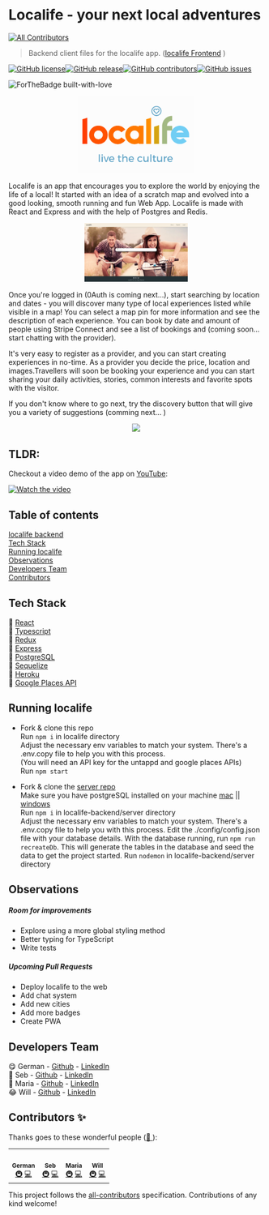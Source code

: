 # Localife - your next local adventures

<!-- ALL-CONTRIBUTORS-BADGE:START - Do not remove or modify this section -->
[![All Contributors](https://img.shields.io/badge/all_contributors-4-orange.svg?style=flat-square)](#contributors-)
<!-- ALL-CONTRIBUTORS-BADGE:END -->

> Backend client files for the localife app. ([localife Frontend](https://github.com/geuxor/localife-frontend)  )

[![GitHub license](https://img.shields.io/github/license/geuxor/localife-frontend)](https://github.com/geuxor/localife-frontend/blob/develop/LICENSE)[![GitHub release](https://img.shields.io/github/release/geuxor/localife-frontend)](https://github.com/geuxor/localife-frontend/releases/tag/0.9.0)[![GitHub contributors](https://img.shields.io/github/contributors/geuxor/localife-frontend)](https://github.com/geuxor/localife-frontend/graphs/contributors)[![GitHub issues](https://img.shields.io/github/issues/geuxor/localife-frontend)](https://GitHub.com/geuxor/localife-frontend/issues)

<span align="center">![ForTheBadge built-with-love](https://forthebadge.com/images/badges/built-with-love.svg)</span>

<p align="center">
 <img src="./readmeFiles/logo3.png" alt="localife logo" style="zoom:40%;" >
</p>

Localife is an app that encourages you to explore the world by enjoying the life of a local!
It started with an idea of a scratch map and evolved into a good looking, smooth running and fun Web App.
Localife is made with React and Express and with the help of Postgres and Redis.

<p align="center">
 <img src="./readmeFiles/back1.png" style="zoom:20%;" >
</p>

Once you're logged in (0Auth is coming next...), start searching by location and dates - you will discover many type of local experiences listed while visible in a map! You can select a map pin for more information and see the description of each experience. You can book by date and amount of people using Stripe Connect and see a list of bookings and (coming soon... start chatting with the provider). 

It's very easy to register as a provider, and you can start creating experiences in no-time. As a provider you decide the price, location and images.Travellers will soon be booking your experience and you can start sharing your daily activities, stories, common interests and favorite spots with the visitor. 

If you don't know where to go next, try the discovery button that will give you a variety of suggestions (comming next... )

<p align="center">
 <img src="./readmeFiles/screenshot2.png" >
</p>

## TLDR:

Checkout a video demo of the app on [YouTube](https://www.youtube.com/watch?v=):

[![Watch the video](https://img.youtube.com/vi//hqdefault.jpg)](https://youtu.be/)

## Table of contents

[localife backend](https://github.com/geuxor/localife-backend)  
[Tech Stack](#tech-stack)  
[Running localife](#running-localife)  
[Observations](#observations)  
[Developers Team](#developers-team)  
[Contributors](#contributors-✨)


## Tech Stack

💖 [React]()\
💖 [Typescript](https://www.typescriptlang.org/)  
💖 [Redux](https://redux.js.org/)  
💖 [Express](https://expressjs.com/)  
💖 [PostgreSQL](https://www.postgresql.org/)  
💖 [Sequelize](https://sequelize.org/)  
💖 [Heroku](https://www.heroku.com/)  
💖 [Google Places API](https://cloud.google.com/maps-platform/places)

## Running localife

- Fork & clone this repo  
  Run `npm i` in localife directory  
  Adjust the necessary env variables to match your system. There's a .env.copy file to help you with this process.  
  (You will need an API key for the untappd and google places APIs)  
  Run `npm start`

- Fork & clone the [server repo](https://github.com/geuxor/localife-backend)  
  Make sure you have postgreSQL installed on your machine [mac](https://www.postgresql.org/download/macosx/) || [windows](https://www.postgresql.org/download/windows/)  
  Run `npm i` in localife-backend/server directory  
  Adjust the necessary env variables to match your system. There's a .env.copy file to help you with this process.
  Edit the ./config/config.json file with your database details.
  With the database running, run `npm run recreateDb`. This will generate the tables in the database and seed the data to get the project started.
  Run `nodemon` in localife-backend/server directory

## Observations

##### Room for improvements

- Explore using a more global styling method
- Better typing for TypeScript
- Write tests

##### Upcoming Pull Requests

- Deploy localife to the web
- Add chat system
- Add new cities
- Add more badges
- Create PWA 

## Developers Team

😋  German - [Github](https://github.com/geuxor) - [LinkedIn](https://www.linkedin.com/in/german-b)\
🤠  Seb - [Github](https://github.com/) - [LinkedIn](https://www.linkedin.com/)\
🥳  Maria - [Github](https://github.com/) - [LinkedIn](https://www.linkedin.com/)\
😂  Will - [Github](https://github.com/) - [LinkedIn](https://www.linkedin.com/)

## Contributors ✨

Thanks goes to these wonderful people ([💝 ](https://allcontributors.org/docs/en/emoji-key)):

<!-- ALL-CONTRIBUTORS-LIST:START - Do not remove or modify this section -->
<!-- prettier-ignore-start -->
<!-- markdownlint-disable -->
<table>
  <tr>
    <td align="center"><a href="http://www.linkedin.com/in/german-b"><img src="https://avatars2.githubusercontent.com/u/?v=4" width="100px;" alt=""/><br /><sub><b>German</b></sub></a><br /><a href="#infra-geuor" title="Infrastructure (Hosting, Build-Tools, etc)">🚇</a> <a href="https://github.com/geuxor/localife-frontend/commits?author=geuxor" title="Code">💻</a></td>
    <td align="center"><a href=""><img src="https://avatars3.githubusercontent.com/u/?v=4" width="100px;" alt=""/><br /><sub><b>Seb</b></sub></a><br /><a href="#infra-" title="Infrastructure (Hosting, Build-Tools, etc)">🚇</a> <a href="https://github.com/geuxor/localife-frontend/commits?author=" title="Code">💻</a></td>
    <td align="center"><a href=""><img src="https://avatars3.githubusercontent.com/u/?v=4" width="100px;" alt=""/><br /><sub><b>Maria</b></sub></a><br /><a href="#infra-" title="Infrastructure (Hosting, Build-Tools, etc)">🚇</a> <a href="https://github.com/geuxor/localife-frontend/commits?author=" title="Code">💻</a></td>
    <td align="center"><a href=""><img src="https://avatars3.githubusercontent.com/u/?v=4" width="100px;" alt=""/><br /><sub><b>Will</b></sub></a><br /><a href="#infra-" title="Infrastructure (Hosting, Build-Tools, etc)">🚇</a> <a href="https://github.com/geuxor/localife-frontend/commits?author=" title="Code">💻</a></td>
  </tr>
</table>

<!-- markdownlint-enable -->
<!-- prettier-ignore-end -->
<!-- ALL-CONTRIBUTORS-LIST:END -->

This project follows the [all-contributors](https://github.com/all-contributors/all-contributors) specification. Contributions of any kind welcome!
